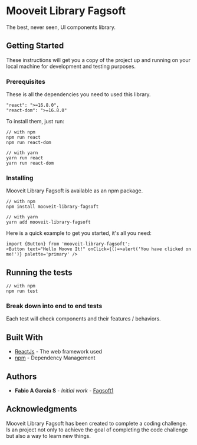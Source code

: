 # Mooveit Library Fagsoft

The best, never seen, UI components library.

## Getting Started

These instructions will get you a copy of the project up and running on your local machine for development and testing purposes.

### Prerequisites

These is all the dependencies you need to used this library.

```
"react": ">=16.8.0",
"react-dom": ">=16.8.0"
```
To install them, just run:
```
// with npm
npm run react
npm run react-dom

// with yarn
yarn run react
yarn run react-dom
```

### Installing

Mooveit Library Fagsoft is available as an npm package.

```
// with npm
npm install mooveit-library-fagsoft

// with yarn
yarn add mooveit-library-fagsoft
```
Here is a quick example to get you started, it's all you need:
```
import {Button} from 'mooveit-library-fagsoft';
<Button text="Hello Moove It!" onClick={()=>alert('You have clicked on me!')} palette='primary' />
```

## Running the tests

```
// with npm
npm run test
```

### Break down into end to end tests

Each test will check components and their features / behaviors.

## Built With

* [ReactJs](https://reactjs.org/) - The web framework used
* [npm](https://www.npmjs.com/) - Dependency Management

## Authors

* **Fabio A García S** - *Initial work* - [Fagsoft1](https://github.com/fagsoft1)

## Acknowledgments

Mooveit Library Fagsoft has been created to complete a coding challenge. 
Is an project not only to achieve the goal of completing the code challenge but also a way to learn new things.
